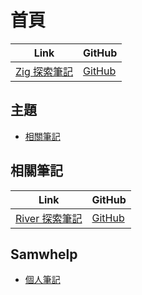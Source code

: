 

# 首頁

| Link | GitHub |
| ---- | ------ |
| [Zig 探索筆記](https://samwhelp.github.io/note-about-zig/) | [GitHub](https://github.com/samwhelp/note-about-zig) |




## 主題

* [相關筆記](#相關筆記)




## 相關筆記

| Link | GitHub |
| ---- | ------ |
| [River 探索筆記](https://samwhelp.github.io/note-about-riverwm/) | [GitHub](https://github.com/samwhelp/note-about-riverwm) |




## Samwhelp

* [個人筆記](https://samwhelp.github.io/book/)

